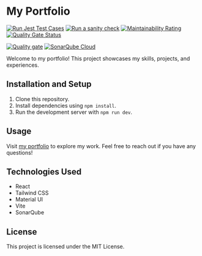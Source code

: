 # My Portfolio

[![Run Jest Test Cases](https://github.com/Gagan-C/MyPortfolio/actions/workflows/run-test-cases.yml/badge.svg)](https://github.com/Gagan-C/MyPortfolio/actions/workflows/run-test-cases.yml) [![Run a sanity check](https://github.com/Gagan-C/MyPortfolio/actions/workflows/sanity-check.yml/badge.svg)](https://github.com/Gagan-C/MyPortfolio/actions/workflows/sanity-check.yml) [![Maintainability Rating](https://sonarcloud.io/api/project_badges/measure?project=Gagan-C_MyPortfolio&metric=sqale_rating)](https://sonarcloud.io/summary/new_code?id=Gagan-C_MyPortfolio) [![Quality Gate Status](https://sonarcloud.io/api/project_badges/measure?project=Gagan-C_MyPortfolio&metric=alert_status)](https://sonarcloud.io/summary/new_code?id=Gagan-C_MyPortfolio)

[![Quality gate](https://sonarcloud.io/api/project_badges/quality_gate?project=Gagan-C_MyPortfolio)](https://sonarcloud.io/summary/new_code?id=Gagan-C_MyPortfolio)
[![SonarQube Cloud](https://sonarcloud.io/images/project_badges/sonarcloud-dark.svg)](https://sonarcloud.io/summary/new_code?id=Gagan-C_MyPortfolio)

Welcome to my portfolio! This project showcases my skills, projects, and experiences.


## Installation and Setup

1. Clone this repository.
2. Install dependencies using `npm install`.
3. Run the development server with `npm run dev`.

## Usage

Visit [my portfolio](https://my-portfolio-gagan-c.vercel.app/) to explore my work. Feel free to reach out if you have any questions!

## Technologies Used

- React
- Tailwind CSS
- Material UI
- Vite
- SonarQube 


## License

This project is licensed under the MIT License.

